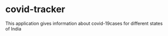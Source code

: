 # covid-tracker
This application gives information about covid-19cases for different states of India
